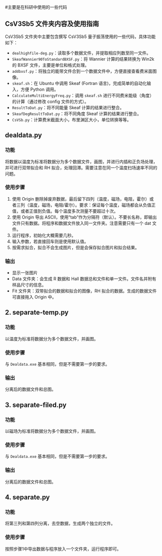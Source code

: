 #主要是在科研中使用的一些代码
## CsV3Sb5 文件夹内容及使用指南

CsV3Sb5 文件夹中主要包含撰写 CsV3Sb5 量子振荡使用的一些代码，具体功能如下：

- `dealhighfile-deg.py`：读取多个数据文件，并提取相应列数至同一文件。
- `SkeafWannier90ToStandardBXSF.py`：将 Wannier 计算的结果转换为 Win2k 的 BXSF 文件，主要是单位和格式处理。
- `addbxsf.py`：将独立的能带文件合到一个数据文件中，方便直接查看费米面图像。
- `skeaf.sh`：在 Ubuntu 中调用 Skeaf (Fortran 语言)，完成简单的自动化输入，方便 Python 调用。
- `CalculateMultiEnergyFreq.py`：调用 `skeaf.sh` 进行不同费米能级（角度）的计算（通过修改 config 文件的方式）。
- `ResultToDat.py`：将不同能量 Skeaf 计算的结果进行整合。
- `SkeafDegResultToDat.py`：将不同角度 Skeaf 计算的结果进行整合。
- `CsVSb.py`：计算费米截面大小，布里渊区大小，单位转换等等。

## dealdata.py

### 功能
将数据以温度为标准将数据分为多个数据文件，画图，并进行内插和正负场处理，并可进行双带拟合和 RH 拟合，处理回滞。需要注意在同一个温度扫场速率不同的问题。

### 使用步骤
1. 使用 Origin 删除掉废弃数据，最后留下四列（温度，磁场，电阻，霍尔）或者三列（温度，磁场，电阻/霍尔）。要求：保证每个温度，磁场都会从负值正值，或者正值到负值。每个温度多次测量不要超过十次。
2. 使用 Origin 导出 ASCII，使用“tab”作为分隔符（默认）。不要长名称，即输出文件只有数据。将程序和数据文件放入同一文件夹。注意需要只有一个 dat 文件。
3. 运行程序，初始化大概需要几秒。
4. 输入参数，若直接回车则是使用默认值。
5. 按需求拟合，拟合不会生成图片，但是会保存拟合图片和拟合结果。

### 输出
- 显示一张图片
- Data 文件夹：会生成 R 数据和 Hall 数据总和文件和单一文件。文件名并附有样品尺寸的信息。
- Fit 文件夹：双带拟合的数据和拟合的图像，RH 拟合的数据。生成的数据文件可直接拖入 Origin 中。

## 2. separate-temp.py

### 功能
以温度为标准将数据分为多个数据文件，并画图。

### 使用步骤
与 `Dealdata.exe` 基本相同，但是不需要第一步的要求。

### 输出
分离后的数据文件和总图。

## 3. separate-filed.py

### 功能
以磁场为标准将数据分为多个数据文件，并画图。

### 使用步骤
与 `Dealdata.exe` 基本相同，但是不需要第一步的要求。

### 输出
分离后的数据文件和总图。

## 4. separate.py

### 功能
将第三列和第四列分离，去空数据，生成两个独立的文件。

### 使用步骤
按照步骤1中导出数据与程序放入一个文件夹，运行程序即可。
